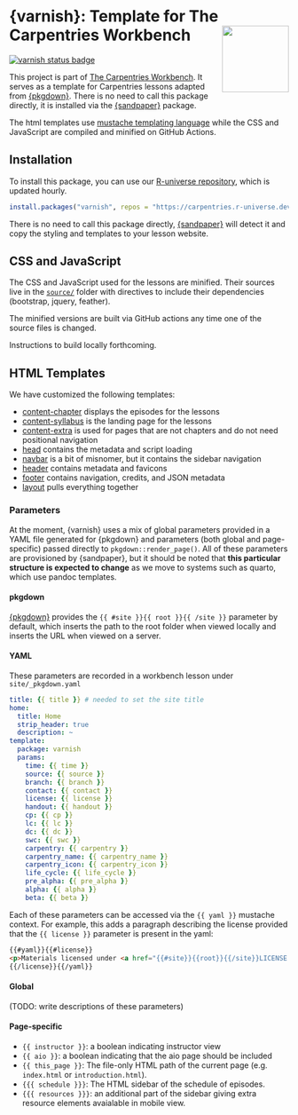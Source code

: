 # {varnish}: Template for The Carpentries Workbench <img src='man/figures/logo.png' align='right' alt='' width=120 />

[![varnish status badge](https://carpentries.r-universe.dev/badges/varnish)](https://carpentries.r-universe.dev)

This project is part of [The Carpentries
Workbench](https://carpentries.github.io/workbench). It serves as a template
for Carpentries lessons adapted from [{pkgdown}]. There is no need to call this
package directly, it is installed via the [{sandpaper}] package.

The html templates use [mustache templating
language](https://mustache.github.io/mustache.5.html) while the CSS and
JavaScript are compiled and minified on GitHub Actions.

## Installation

To install this package, you can use our [R-universe repository](https://carpentries.r-universe.dev),
which is updated hourly. 

```r
install.packages("varnish", repos = "https://carpentries.r-universe.dev")
```

There is no need to call this package directly, [{sandpaper}] will detect it and
copy the styling and templates to your lesson website.

## CSS and JavaScript

The CSS and JavaScript used for the lessons are minified. Their sources live in
the [`source/`](source/) folder with directives to include their dependencies
(bootstrap, jquery, feather).

The minified versions are built via GitHub actions any time one of the source
files is changed. 

Instructions to build locally forthcoming.

## HTML Templates

We have customized the following templates:

 - [content-chapter] displays the episodes for the lessons
 - [content-syllabus] is the landing page for the lessons
 - [content-extra] is used for pages that are not chapters and do not need
   positional navigation
 - [head] contains the metadata and script loading
 - [navbar] is a bit of misnomer, but it contains the sidebar navigation
 - [header] contains metadata and favicons
 - [footer] contains navigation, credits, and JSON metadata
 - [layout] pulls everything together

### Parameters

At the moment, {varnish} uses a mix of global parameters provided in a YAML file
generated for {pkgdown} and parameters (both global and page-specific) passed
directly to `pkgdown::render_page()`. All of these parameters are provisioned
by {sandpaper}, but it should be noted that **this particular structure is
expected to change** as we move to systems such as quarto, which use pandoc
templates.

#### pkgdown

[{pkgdown}] provides the `{{ #site }}{{ root }}{{ /site }}` parameter by default,
which inserts the path to the root folder when viewed locally and inserts the
URL when viewed on a server.

#### YAML

These parameters are recorded in a workbench lesson under `site/_pkgdown.yaml`

```yaml
title: {{ title }} # needed to set the site title
home:
  title: Home
  strip_header: true
  description: ~
template:
  package: varnish
  params:
    time: {{ time }}
    source: {{ source }}
    branch: {{ branch }}
    contact: {{ contact }}
    license: {{ license }}
    handout: {{ handout }}
    cp: {{ cp }}
    lc: {{ lc }}
    dc: {{ dc }}
    swc: {{ swc }}
    carpentry: {{ carpentry }}
    carpentry_name: {{ carpentry_name }}
    carpentry_icon: {{ carpentry_icon }}
    life_cycle: {{ life_cycle }}
    pre_alpha: {{ pre_alpha }}
    alpha: {{ alpha }}
    beta: {{ beta }}
```

Each of these parameters can be accessed via the `{{ yaml }}` mustache context.
For example, this adds a paragraph describing the license provided that the
`{{ license }}` parameter is present in the yaml: 

```html
{{#yaml}}{{#license}}
<p>Materials licensed under <a href="{{#site}}{{root}}{{/site}}LICENSE.html">{{license}}</a> by the authors</p>
{{/license}}{{/yaml}}
```


#### Global

(TODO: write descriptions of these parameters)

#### Page-specific

 - `{{ instructor }}`: a boolean indicating instructor view
 - `{{ aio }}`: a boolean indicating that the aio page should be included
 - `{{ this_page }}`: The file-only HTML path of the current page (e.g. `index.html` or `introduction.html`).
 - `{{{ schedule }}}`: The HTML sidebar of the schedule of episodes. 
 - `{{{ resources }}}`: an additional part of the sidebar giving extra resource elements avaialable in mobile view.

[{pkgdown}]: https://r-lib.github.io/pkgdown
[{sandpaper}]: https://github.com/zkamvar/sandpaper
[content-chapter]: inst/pkgdown/templates/content-chapter.html
[content-syllabus]: inst/pkgdown/templates/content-syllabus.html
[content-extra]: inst/pkgdown/templates/content-extra.html
[head]: inst/pkgdown/templates/head.html
[header]: inst/pkgdown/templates/header.html
[layout]: inst/pkgdown/templates/layout.html
[navbar]: inst/pkgdown/templates/navbar.html
[footer]: inst/pkgdown/templates/footer.html
